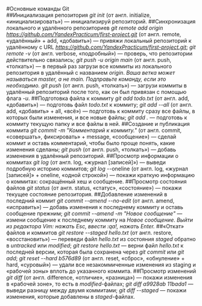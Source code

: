 #Основные команды Git <br>
##Инициализация репозитория
*git init* (от англ. initialize, «инициализировать») — инициализируй репозиторий.
##Синхронизация локального и удалённого репозиториев
*git remote add origin https://github.com/YandexPracticum/first-project.git* (от англ. remote, «удалённый» + add, «добавить») — привяжи локальный репозиторий к удалённому с URL *https://github.com/YandexPracticum/first-project.git*;
*git remote -v* (от англ. verbose, «подробный») — проверь, что репозитории действительно связались;
*git push -u origin main* (от англ. push, «толкать») — в первый раз загрузи все коммиты из локального репозитория в удалённый с названием *origin*.
*Ваша ветка может называться master, а не main. Подправьте команду, если это необходимо.*
*git push* (от англ. push, «толкать») — загрузи коммиты в удалённый репозиторий после того, как он был привязан с помощью флага *-u*.
##Подготовка файла к коммиту
*git add todo.txt* (от англ. add, «добавить») — подготовь файл *todo.txt* к коммиту;
*git add --all* (от англ. add, «добавить» + all, «всё») — подготовь к коммиту сразу все файлы, в которых были изменения, и все новые файлы;
*git add .* — подготовь к коммиту текущую папку и все файлы в ней.
##Создание и публикация коммита
*git commit -m "Комментарий к коммиту."* (от англ. commit, «совершать», фиксировать» + message, «сообщение») — сделай коммит и оставь комментарий, чтобы было проще понять, какие изменения сделаны;
*git push* (от англ. push, «толкать») — добавь изменения в удалённый репозиторий.
##Просмотр информации о коммитах
*git log* (от англ. log, «журнал [записей]») — выведи подробную историю коммитов;
*git log* --oneline (от англ. log, «журнал [записей]» + oneline, «одной строкой») — покажи краткую информацию о коммитах: сокращённый хеш и сообщение.
##Просмотр состояния файлов
*git status* (от англ. status, «статус», «состояние») — покажи текущее состояние репозитория.
##Добавление изменений в последний коммит
*git commit --amend --no-edit* (от англ. amend, «исправить») — добавь изменения к последнему коммиту и оставь сообщение прежним;
*git commit --amend -m "Новое сообщение"* — измени сообщение к последнему коммиту на *Новое сообщение*.
*Выйти из редактора Vim: нажать Esc, ввести :qa!, нажать Enter.*
##«Откат» файлов и коммитов
*git restore --staged hello.txt* (от англ. restore, «восстановить») — переведи файл *hello.txt* из состояния *staged* обратно в *untracked* или *modified*;
*git restore hello.txt* — верни файл *hello.txt* к последней версии, которая была сохранена через *git commit* или *git add*;
*git reset --hard b576d89* (от англ. reset, «сброс», «обнуление» + hard, «суровый») — удали все незакоммиченные изменения из staging и «рабочей зоны» вплоть до указанного коммита.
##Просмотр изменений
*git diff* (от англ. difference, «отличие», «разница») — покажи изменения в «рабочей зоне», то есть в *modified*-файлах;
*git diff a9928ab 11bada1* — выведи разницу между двумя коммитами;
*git diff --staged* — покажи изменения, которые добавлены в *staged*-файлах.